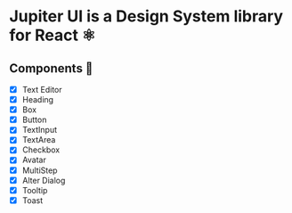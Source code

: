 # Jupiter UI is a Design System library for React ⚛️

## Components 📌 

- [x] Text Editor
- [x] Heading
- [x] Box
- [x] Button
- [x] TextInput
- [x] TextArea
- [x] Checkbox
- [x] Avatar
- [x] MultiStep
- [x] Alter Dialog
- [x] Tooltip
- [x] Toast
